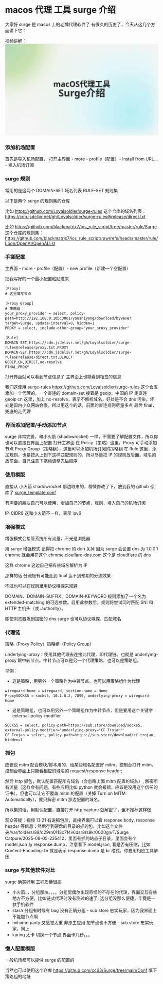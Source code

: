 # macos 代理 工具 surge 介绍

大家好
surge 是 macos 上的老牌代理软件了 有很久的历史了，今天从这几个方面讲下它：

视频讲解：
[![视频讲解](surge.svg)](https://www.youtube.com/watch?v=SUEnZ9LnpW4)

### 添加机场配置

首先是导入机场配置，
打开主界面 - more - profile（配置）- Install from URL... - 填入机场订阅

### surge 规则

常用的是这两个
DOMAIN-SET 域名列表
RULE-SET 规则集

以下是两个 surge 的规则集的仓库

比如 https://github.com/Loyalsoldier/surge-rules 这个仓库的域名列表：https://cdn.jsdelivr.net/gh/Loyalsoldier/surge-rules@release/direct.txt

比如 https://github.com/blackmatrix7/ios_rule_script/tree/master/rule/Surge 这个仓库的规则集：https://github.com/blackmatrix7/ios_rule_script/raw/refs/heads/master/rule/Loon/OpenAI/OpenAI.list

### 手搓配置

主界面 - more - profile（配置）- new profile（新建一个空配置）

把我写好的一个最小配置粘贴进来

```
[Proxy]
# 这里填写节点

[Proxy Group]
# 策略组
your_proxy_provider = select, policy-path=http://192.168.0.105:3001/yanshiyong/download/bywave?target=Surge, update-interval=0, hidden=1
PROXY = select, include-other-group="your_proxy_provider"

[Rule]
DOMAIN-SET,https://cdn.jsdelivr.net/gh/Loyalsoldier/surge-rules@release/proxy.txt,PROXY
DOMAIN-SET,https://cdn.jsdelivr.net/gh/Loyalsoldier/surge-rules@release/direct.txt,DIRECT
GEOIP,CN,DIRECT,no-resolve
FINAL,PROXY
```
打开界面就可以看到节点信息了
主界面上也能看到相应的信息

我们这使用 surge-rules https://github.com/Loyalsoldier/surge-rules 这个仓库
添加一个代理的，一个直连的 domain-set
接着是 geoip，中国的 IP 走直连
geoip cn 这里，加上 no-resolve，表示不解析域名，好处是不会 dns 污染，坏处是国内小众网站会慢，所以用这个的话，前面的直连规则尽量多点
最后 final，兜底的走代理

### 界面添加配置/手动添加节点
surge 非常完善，和小火箭 (shadowrocket) 一样，不需要了解配置文件，所以你也可以直接在界面上配置
打开主界面
在 Policy（策略）这里，Proxy 可手动添加节点
Proxy Group（策略组），这里可以添加机场订阅的策略组
在 Rule 这里，添加规则，也是按从上到下这样匹配规则的，所以尽量把 IP 的规则放后面，域名的放前面，自己注意下拖动调整先后顺序

### 使用模版

直接从 小火箭 shadowrocket 那边取来的，稍微修改了下，放到我的 github 仓库了 [surge_template.conf](surge_template.conf)

有需要的朋友自己可以使用，增加自己的节点，规则，填入自己的机场订阅

IP-CIDR6 这和小火箭不一样，表示 ipv6

### 增强模式

增强模式会接管系统所有流量，不光是浏览器

用 surge 增强模式 记得把 chrome 的 doh 关掉 因为 surge 会设置 dns 为 1.0.0.1 chrome 就会用在这个 chrome.clouflare-dns.com 这个是 cloudflare 的 dns

这样 chrome 这边自己把有些域名解析为 IP

那样的话 分流极有可能走到 final 达不到预期的分流效果


不过也可以在规则里用协议嗅探来规避

DOMAIN、DOMAIN-SUFFIX、DOMAIN-KEYWORD 规则添加了一个名为 extended-matching 的可选参数。启用此参数后，规则将尝试同时匹配 SNI 和 HTTP 主机头（或 :authority）。

即使浏览器发到加密的 dns surge 也可以协议嗅探，匹配域名

### 代理链

策略（Proxy Policy）策略组（Policy Group）

underlying-proxy：使用其他代理去连接此代理，即代理链。也就是 underlying-proxy 跟中转节点。中转节点可以是另一个代理策略，也可以是策略组。

举例：

+ 这是策略，用另外一个策略作为中转节点，也可以用策略组作为代理
```
wireguard-home = wireguard, section-name = Home
ProxySOCKS5 = socks5, 10.1.0.2, 7890, underlying-proxy = wireguard-home
```

+ 这是策略组，也可以用另外一个策略组作为中转节点，但是要用这个关键字 external-policy-modifier
```
SOCKS5 = select, policy-path=https://sub.store/download/socks5, external-policy-modifier='underlying-proxy="CF Trojan"'
CF Trojan = select, policy-path=https://sub.store/download/cf-trojan, hidden=1
```

### 抓包

应该说 mitm 配合模块/脚本用的，给某些域名配置好 mitm，控制台打开 mitm，控制台界面上只能看相应的域名的 request/response header;

然后 http 抓包，默认配置匹配所有域名（会忽略上面 mitm 配置的域名）, 解密所有流量（这样会有问题，有些应用比如 python 就会报错，应该是没用这个信任的证书），但也可以让它不覆盖 mitm 的配置（关掉 Turn on MITM Automatically），就只解密 mitm 那边配置的域名。

所以懒的话，用默认配置，直接打开 http capture 就解密了，但不推荐这样做

观众答疑：视频 13:21 有说抓包后，直接界面可以看 response body, response header 等信息；然后存到硬盘的目录的抓的包，比如这个文件夹/var/folders/89/d29rn0113c7f4v6dsr8rs9kr0000gn/T/Surge Catpure/2025-06-05-235412，里面有抓的站点子目录，里面会有个model.json 与 response.dump，注意看下 model.json,  看是否有压缩，比如 Content-Encoding: br 就是表示 response.dump 是 br 格式，你要用相应工具解压

### surge 与其他软件对比

surge 确实好用 工程质量很高

+ 小火箭、，分组那块。。。。分组里偶尔出现奇怪的不存在的代理，界面交互有些地方不方便，比如链式代理时没有测过的速了; 选分组没那么便捷，毕竟是一款手机软件
+ stash  分组有时候有 bug 没有正确分组              - sub store 忠实玩家，因为我界面上不能加节点啊
+ mihomo party 又感觉太重 非原生应用  加节点也不方便  - sub store 忠实玩家，同上
+ karing 太卡 切换一个节点 界面卡几秒。。。

### 懒人配置模版

一般机场都可以提供 surge 的配置的

当然也可以使用这个仓库 https://github.com/cc63/Surge/tree/main/Conf 填下策略组的地址
